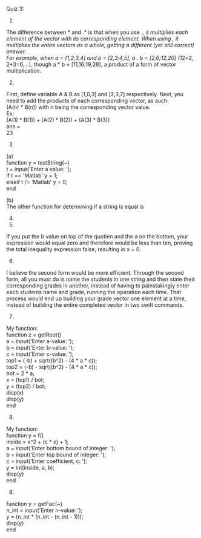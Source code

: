 Quiz 3:  

1.  
The difference between * and .* is that when you use .*, it multiplies each element of the vector with its corresponding element.  When using *, it multiplies the entire vectors as a whole, getting a different (yet still correct) answer.  
For example, when a = [1,2;3,4] and b = [2,3;4,5],  a .* b = [2,6;12,20] (1*2=2, 2*3=6,...), though a * b = [11,16;19,28], a product of a form of vector multiplication.

2.  
First, define variable A & B as [1,0,3] and [2,3,7] respectively.  Next, you need to add the products of each corresponding vector, as such:  
(A(n) * B(n)) with n being the corresponding vector value.  
Ex:  
(A(1) * B(1)) + (A(2) * B(2)) + (A(3) * B(3))  
ans =  
    23  

3.  
(a)  
function y = testString(~)  
t = input('Enter a value: ');  
if t == 'Matlab'
    y = 1;  
elseif t /= 'Matlab'
    y = 0;  
end  

(b)  
The other function for determining if  a string is equal is 

4.  


5.  
If you put the b value on top of the quotien and the a on the bottom, your expression would equal zero and therefore would be less than ten, proving the total inequality expression false, resulting in x = 0.  

6.  
I believe the second form would be more efficient.  Through the second form, all you must do is name the students in one string and then state their corresponding grades in another, instead of having to painstakingly enter each students name and grade, running the operation each time. That process would end up building your grade vector one element at a time, instead of building the entire completed vector in two swift commands.  

7.  
My function:  
function z = getRoot()  
a = input('Enter a-value: ');  
b = input('Enter b-value: ');  
c = input('Enter c-value: ');  
top1 = (-b) + sqrt((b^2) - (4 * a * c));   
top2 = (-b) - sqrt((b^2) - (4 * a * c));  
bot = 2 * a;  
x = (top1) / bot;  
y = (top2) / bot;  
disp(x)  
disp(y)  
end  

8.  
My function:  
function y = f()  
inside = x^2 + (c * x) + 1;  
a = input('Enter bottom bound of integer: ');  
b = input('Enter top bound of integer: ');  
c = input('Enter coefficient, c: ');  
y = int(inside, a, b);  
disp(y)  
end  

9.  
function y = getFac(~)  
n_int = input('Enter n-value: ');  
y = (n_int * (n_int - (n_int - 1)));   
disp(y)  
end  
